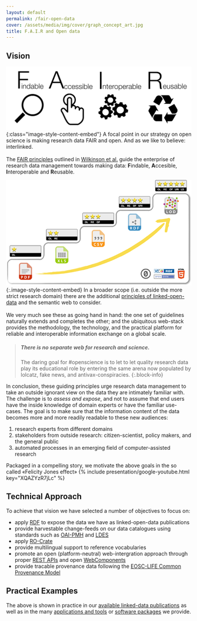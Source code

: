 ```yaml
---
layout: default
permalink: /fair-open-data
cover: /assets/media/img/cover/graph_concept_art.jpg
title: F.A.I.R and Open data
---
```


## Vision <a name="vision"></a>

![Fair Data Principles](/assets/media/img/content/FAIR_data_principles.jpg){:class="image-style-content-embed"}  A focal point in our strategy on open science is making research data FAIR and open.  And as we like to believe: interlinked. \
\
The [FAIR principles](https://www.go-fair.org/fair-principles/) outlined in [Wilkinson et al.](https://doi.org/10.1038/sdata.2016.18) guide the enterprise of research data management towards making data: **F**indable, **A**ccesible, **I**nteroperable and **R**eusable.


![5star open data](assets/media/img/content/5-star_deployment_scheme_for_Open_Data.png){:.image-style-content-embed} In a broader scope (i.e. outside the more strict research domain) there are the additional [principles of linked-open-data](https://www.w3.org/wiki/LinkedData) and the semantic web to consider. \
\
We very much see these as going hand in hand: the one set of guidelines naturally extends and completes the other; and the ubiquitous web-stack provides the methodology, the technology, and the practical platform for reliable and interoperable information exchange on a global scale.


> ##### There is no separate web for research and science.
> The daring goal for #openscience is to let to let quality research data play its educational role by entering the same arena now populated by lolcatz, fake news, and antivax-conspiracies.
{:.block-info}


In conclusion, these guiding principles urge research data management to take an outside ignorant view on the data they are intimately familiar with. The challenge is to *assess and expose*, and not to assume that end users have the inside knowledge of domain experts or have the familiar use-cases.  The goal is to make sure that the information content of the data becomes more and more readily readable to these new audiences:
1. research experts from different domains
2. stakeholders from outside research: citizen-scientist, policy makers, and the general public
3. automated processes in an emerging field of computer-assisted research

Packaged in a compelling story, we motivate the above goals in the so called «Felicity Jones effect»
{% include presentation/google-youtube.html key="XQAZYzR7jLc" %}


## Technical Approach <a name="technical"></a>

To achieve that vision we have selected a number of objectives to focus on:

* apply [RDF](https://www.w3.org/RDF/) to expose the data we have as linked-open-data publications  
* provide harvestable change-feeds on our data catalogues using standards such as [OAI-PMH](https://www.openarchives.org/pmh/) and [LDES](https://www.researchobject.org/ro-crate/)
* apply [RO-Crate](https://www.researchobject.org/ro-crate/) 
* provide multilingual support to reference vocabularies
* promote an open (platform-neutral) web-intergration approach through proper [REST APIs](https://www.ics.uci.edu/~fielding/pubs/dissertation/rest_arch_style.htm) and open [WebComponents](https://www.w3.org/TR/components-intro/)
* provide tracable provenance data following the [EOSC-LIFE Common Provenance Model](https://doi.org/10.5281/zenodo.4705074)


## Practical Examples <a name="examples"></a>

The above is shown in practice in our [available linked-data publications](/linked-data) as well as in the many [applications and tools](/applications-tools)  or [software packages](/applications-tools/software-packages) we provide.
